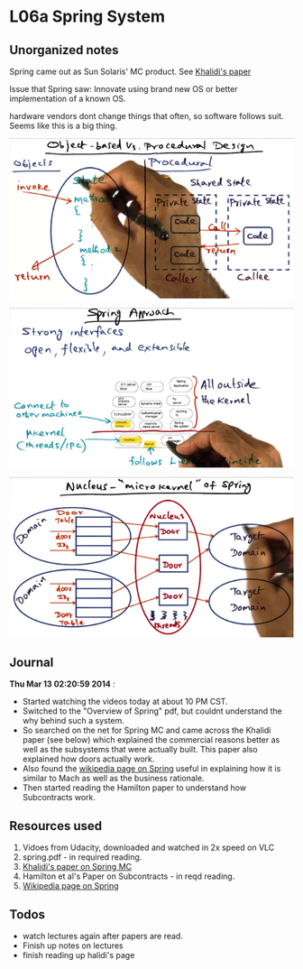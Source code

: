 L06a Spring System
===================




Unorganized notes
------------------

Spring came out as Sun Solaris' MC product. See [Khalidi's paper](https://www.usenix.org/legacy/publications/library/proceedings/sd96/full_papers/khalidi.ps)

Issue that Spring saw: Innovate using brand new OS or better implementation of a known OS.

hardware vendors dont change things that often, so software follows suit. Seems like this is a big thing.

![Procedural vs OO design](vlcsnap-00001.png)

![Spring system](vlcsnap-00002.png)

![Nucleus microkernel](vlcsnap-00003.png)

Journal
-------

**Thu Mar 13 02:20:59 2014** : 

- Started watching the videos today at about 10 PM CST. 
- Switched to the "Overview of Spring" pdf, but couldnt understand the why behind such a system.
- So searched on the net for Spring MC and came across the Khalidi paper (see below) which explained the commercial reasons better as well as the subsystems that were actually built. This paper also explained how doors actually work.
- Also found the [wikipedia page on Spring](http://en.wikipedia.org/wiki/Spring_(operating_system)) useful in explaining how it is similar to Mach as well as the business rationale.
- Then started reading the Hamilton paper to understand how Subcontracts work.

Resources used
---------------

1. Vidoes from Udacity, downloaded and watched in 2x speed on VLC
1. spring.pdf - in required reading.
1. [Khalidi's paper on Spring MC](https://www.usenix.org/legacy/publications/library/proceedings/sd96/full_papers/khalidi.ps)
1. Hamilton et al's Paper on Subcontracts - in reqd reading.
1. [Wikipedia page on Spring](http://en.wikipedia.org/wiki/Spring_(operating_system))

Todos
-----
- watch lectures again after papers are read.
- Finish up notes on lectures
- finish reading up halidi's page
